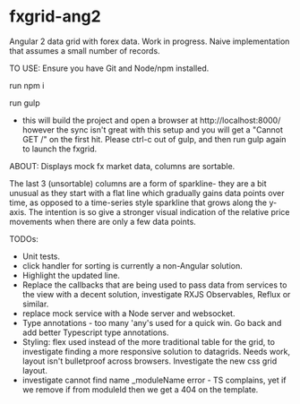 # fxgrid-ang2
Angular 2 data grid with forex data. Work in progress.
Naive implementation that assumes a small number of records.

TO USE:
Ensure you have Git and Node/npm installed. 

run npm i

run gulp
- this will build the project and open a browser at http://localhost:8000/ however the sync isn't great with this setup and you will get a "Cannot GET /" on the first hit. Please ctrl-c out of gulp, and then run gulp again to launch the fxgrid. 

ABOUT:
Displays mock fx market data, columns are sortable. 

The last 3 (unsortable) columns are a form of sparkline- they are a bit unusual as they start with a flat line which gradually gains data points over time, as opposed to a time-series style sparkline that grows along the y-axis. The intention is so give a stronger visual indication of the relative price movements when there are only a few data points.


TODOs:

- Unit tests.
- click handler for sorting is currently a non-Angular solution.
- Highlight the updated line.
- Replace the callbacks that are being used to pass data from services to the view with a decent solution, investigate RXJS Observables, Reflux or similar.
- replace mock service with a Node server and websocket.
- Type annotations - too many 'any's used for a quick win. Go back and add better Typescript type annotations.
- Styling: flex used instead of the more traditional table for the grid, to investigate finding a more responsive solution to datagrids. Needs work, layout isn't bulletproof across browsers. Investigate the new css grid layout.
- investigate cannot find name _moduleName error - TS complains, yet if we remove if from moduleId then we get a 404 on the template.
